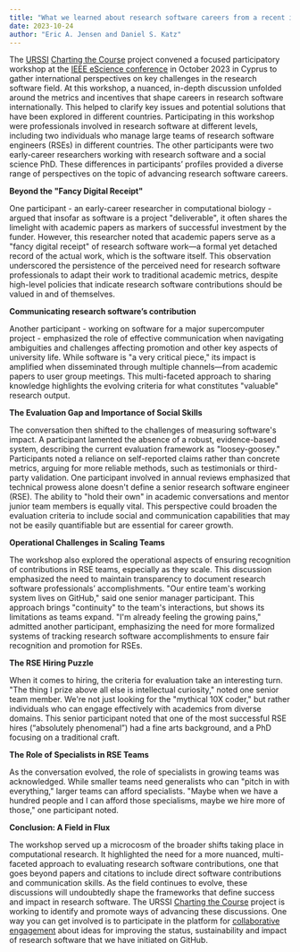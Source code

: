 ```yaml
---
title: "What we learned about research software careers from a recent international workshop"
date: 2023-10-24
author: "Eric A. Jensen and Daniel S. Katz"
---
```

The [URSSI](URSSI.us) [Charting the Course](https://urssi.us/projects/policy/about) project convened a focused participatory workshop at the [IEEE eScience conference](https://www.escience-conference.org/2023) in October 2023 in Cyprus to gather international perspectives on key challenges in the research software field. At this workshop, a nuanced, in-depth discussion unfolded around the metrics and incentives that shape careers in research software internationally. This helped to clarify key issues and potential solutions that have been explored in different countries. Participating in this workshop were professionals involved in research software at different levels, including two individuals who manage large teams of research software engineers (RSEs) in different countries. The other participants were two early-career researchers working with research software and a social science PhD. These differences in participants’ profiles provided a diverse range of perspectives on the topic of advancing research software careers.

**Beyond the "Fancy Digital Receipt"**

One participant - an early-career researcher in computational biology - argued that insofar as software is a project "deliverable", it often shares the limelight with academic papers as markers of successful investment by the funder. However, this researcher noted that academic papers serve as a "fancy digital receipt" of research software work—a formal yet detached record of the actual work, which is the software itself. This observation underscored the persistence of the perceived need for research software professionals to adapt their work to traditional academic metrics, despite high-level policies that indicate research software contributions should be valued in and of themselves.

**Communicating research software’s contribution**

Another participant - working on software for a major supercomputer project - emphasized the role of effective communication when navigating ambiguities and challenges affecting promotion and other key aspects of university life. While software is "a very critical piece," its impact is amplified when disseminated through multiple channels—from academic papers to user group meetings. This multi-faceted approach to sharing knowledge highlights the evolving criteria for what constitutes "valuable" research output.

**The Evaluation Gap and Importance of Social Skills**

The conversation then shifted to the challenges of measuring software's impact. A participant lamented the absence of a robust, evidence-based system, describing the current evaluation framework as "loosey-goosey." Participants noted a reliance on self-reported claims rather than concrete metrics, arguing for more reliable methods, such as testimonials or third-party validation.
One participant involved in annual reviews emphasized that technical prowess alone doesn't define a senior research software engineer (RSE). The ability to "hold their own" in academic conversations and mentor junior team members is equally vital. This perspective could broaden the evaluation criteria to include social and communication capabilities that may not be easily quantifiable but are essential for career growth.

**Operational Challenges in Scaling Teams**

The workshop also explored the operational aspects of ensuring recognition of contributions in RSE teams, especially as they scale. This discussion emphasized the need to maintain transparency to document research software professionals’ accomplishments. "Our entire team's working system lives on GitHub," said one senior manager participant. This approach brings "continuity" to the team's interactions, but shows its limitations as teams expand. "I'm already feeling the growing pains," admitted another participant, emphasizing the need for more formalized systems of tracking research software accomplishments to ensure fair recognition and promotion for RSEs.

**The RSE Hiring Puzzle**

When it comes to hiring, the criteria for evaluation take an interesting turn. "The thing I prize above all else is intellectual curiosity," noted one senior team member. We're not just looking for the "mythical 10X coder," but rather individuals who can engage effectively with academics from diverse domains. This senior participant noted that one of the most successful RSE hires (“absolutely phenomenal”) had a fine arts background, and a PhD focusing on a traditional craft.

**The Role of Specialists in RSE Teams**

As the conversation evolved, the role of specialists in growing teams was acknowledged. While smaller teams need generalists who can "pitch in with everything," larger teams can afford specialists. "Maybe when we have a hundred people and I can afford those specialisms, maybe we hire more of those," one participant noted.

**Conclusion: A Field in Flux**

The workshop served up a microcosm of the broader shifts taking place in computational research. It highlighted the need for a more nuanced, multi-faceted approach to evaluating research software contributions, one that goes beyond papers and citations to include direct software contributions and communication skills. As the field continues to evolve, these discussions will undoubtedly shape the frameworks that define success and impact in research software. The URSSI [Charting the Course](https://urssi.us/projects/policy/about) project is working to identify and promote ways of advancing these discussions. One way you can get involved is to participate in the platform for [collaborative engagement](https://blogs.lse.ac.uk/impactofsocialsciences/2023/09/07/from-backstage-to-spotlight-a-call-to-highlight-the-critical-role-of-research-software) about ideas for improving the status, sustainability and impact of research software that we have initiated on GitHub.

